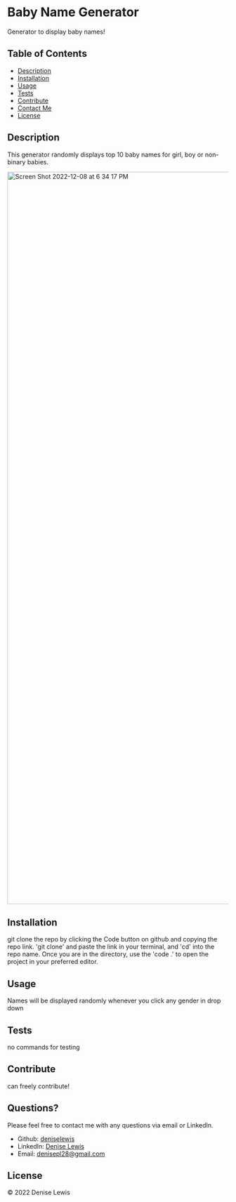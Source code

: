 
# Baby Name Generator



Generator to display baby names!

## Table of Contents

- [Description](#description)
- [Installation](#installation)
- [Usage](#usage)
- [Tests](#tests)
- [Contribute](#contribute)
- [Contact Me](#questions)
- [License](#license)

## Description

This generator randomly displays top 10 baby names for girl, boy or non-binary babies. 

<img width="1669" alt="Screen Shot 2022-12-08 at 6 34 17 PM" src="https://user-images.githubusercontent.com/47063822/206589118-78560417-0b35-40dd-9ae0-db061c5e0834.png">


## Installation

git clone the repo by clicking the Code button on github and copying the repo link. 'git clone' and paste the link in your terminal, and 'cd' into the repo name. Once you are in the directory, use the 'code .' to open the project in your preferred editor.

## Usage

Names will be displayed randomly whenever you click any gender in drop down

## Tests

no commands for testing

## Contribute

can freely contribute!

## Questions?

Please feel free to contact me with any questions via email or LinkedIn.

- Github: [deniselewis](https://github.com/deniselewis)
- LinkedIn: [Denise Lewis](https://www.linkedin.com/in/deniselewis12/)
- Email: [denisepl28@gmail.com](mailto:denisepl28@gmail.com)

## License



&copy; 2022 Denise Lewis
